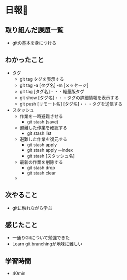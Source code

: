 # 日報🐶

## 取り組んだ課題一覧

* gitの基本を身につける

## わかったこと

* タグ
  * git tag タグを表示する
  * git tag -a [タグ名] -m [メッセージ] 
  * git tag [タグ名]・・・軽量版タグ
  * git show [タグ名]・・・タグの詳細情報を表示する
  * git push [リモート名] [タグ名]・・・タグを送信する
* スタッシュ
  * 作業を一時避難させる
    * git stash (save)
  * 避難した作業を確認する
    * git stash list
  * 避難した作業を復元する
    * git stash apply
    * git stash apply --index
    * git stash [スタッシュ名]
  * 最新の作業を削除する
    * git stash drop
    * git stash clear
  * 

## 次やること

* gitに触れながら学ぶ

## 感じたこと

* 一通りGitについて勉強できた
* Learn git branchingが地味に難しい

## 学習時間

* 40min
